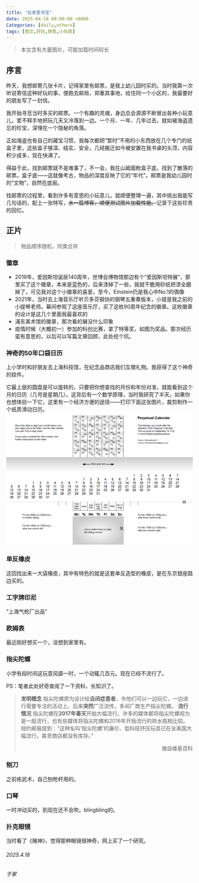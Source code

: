 ```yaml
---
title: "在家里寻宝"
date: 2025-04-18 00:00:00 +0800
Categories: [daily,others]
tags: [图文,好玩,随笔,小玩意]
---
```

>本文含有大量图片，可能加载时间较长

## 序言
昨天，我想邮寄几张卡片，记得家里有邮票，是我上幼儿园时买的。当时我第一次听说寄信这种好玩的事，便跑去邮局，郑重其事地，给住同一个小区的，我最要好的朋友写了一封信。

我开始寻觅当时多买的邮票。一个有趣的灵魂，身边总会源源不断冒出各种小玩意儿，爱不释手地把玩几天又冷落到一边。一个月、一年、几年过去，就如被海盗遗忘的珍宝，深埋在一个隐秘的角落。

正如海盗也有自己的藏宝习惯，我每次都把“暂时”不用的小东西放在几个专门的纸盒子里，这些盒子够深、结实、安全，几经搬迁如今被安置在我书桌的头顶，内容积少成多，现在快满了。

得益于此，找到邮票就不是难事了，不一会，我在山姆面粉盒子底，找到了散落的邮票。盒子底——这就像考古，物品的深度反映了它的“年代”。邮票是我幼儿园时的“文物”，自然在底层。

找邮票的过程里，看到许多有意思的小玩意儿，就顺便整理一遍，其中挑出我能写几句话的，配上一张特写，~~水一篇博客，顺便测试图片加载性能。~~记录下这些珍贵的回忆。

## 正片
>物品顺序随机，同类合并

### 徽章
- 2019年，爱因斯坦诞辰140周年，世博会博物馆那边有个“爱因斯坦特展”，那里买了这个徽章，本来是蓝色的，后来漆掉了一些，我就干脆用砂纸把漆全磨掉了，可见我对这个小徽章的喜爱。至今，Einstein仍是我心中No.1的偶像
- 2021年，当时去上海音乐厅听贝多芬钢协的钢琴五重奏版本，小提是我之前的小提琴老师。幕间参观了这座音乐厅，买了这枚90周年纪念的徽章。这枚徽章的设计是这几个里面我最喜欢的
- 浦东美术馆的徽章，那次看的展没什么印象
- 疫情时候（大概初一）参加的科创比赛，拿了特等奖，如图为奖品。那次经历蛮有意思的，以后可以写篇文章回顾，此处挖个坑。

### 神奇的50年口袋日历
上小学时和好朋友去上海科技馆，在纪念品商店我们互赠礼物。我获得了这个神奇的挂件。

它最上层的圆盘是可以旋转的，只要把你想查找的月份和年份对准，就能看到这个月的日历（几号是星期几）。这背后有一个数学原理，当时我研究了半天。如果你也想体验一下它，这里有一个经济方便的途径——打印下面这张图片，裁剪制作一个纸质滑动日历。
![diy一个滑动100年日历](/assets/img/20250418/calendar.png)



### 单反橡皮
这回找出来一大袋橡皮，其中有特色的就是这套单反造型的橡皮，是在东京银座路边买的。

### 工字牌印尼
“上海气枪厂出品”

### 欧姆表
最近刚好想买一个，没想到家里有。

### 指尖陀螺
小学有段时间这玩意风靡一时，一个动辄几百元。现在已经不流行了。

PS：笔者此处好奇查阅了一下资料，长知识了。
>**发明概念**
指尖陀螺原为设计给**自闭症患者**，令他们可以一边玩它，一边进行需要专注的活动上。后来**突然**广泛流传，多间厂商生产指尖陀螺。 
**流行情况**
指尖陀螺在**2017年春天**开始大幅流行，许多的媒体都将指尖陀螺视为是一股流行，也有些媒体将指尖陀螺和2016年开始流行的转水瓶相比较。纽约邮报提到：“这种名叫‘指尖陀螺’的廉价、低科技抒压玩具已在全美国大幅流行，甚至商店都没有库存。”<p align="right">摘自维基百科</p>

### 刨刀
之前练武术，自己刨枪杆用的。

### 口琴
一时冲动买的，到现在还不会吹。blingbling的。

### 扑克眼镜
当时看了《赌神》，觉得那种眼镜很神奇，网上买了一个研究。


###### 2025.4.18
###### 于家